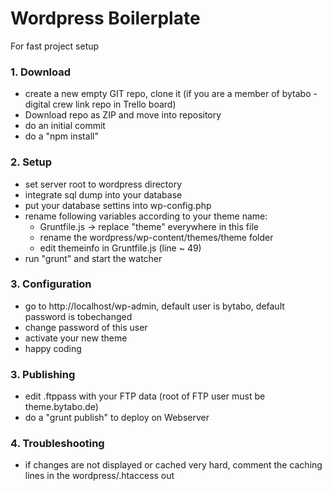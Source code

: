 # Wordpress Boilerplate
For fast project setup

### 1. Download
- create a new empty GIT repo, clone it
(if you are a member of bytabo - digital crew link repo in Trello board)
- Download repo as ZIP and move into repository
- do an initial commit
- do a "npm install"

### 2. Setup
- set server root to wordpress directory
- integrate sql dump into your database
- put your database settins into wp-config.php
- rename following variables according to your theme name: 
    - Gruntfile.js -> replace "theme" everywhere in this file
    - rename the wordpress/wp-content/themes/theme folder
    - edit themeinfo in Gruntfile.js (line ~ 49)
- run "grunt" and start the watcher

### 3. Configuration
- go to http://localhost/wp-admin, default user is bytabo, default password is tobechanged
- change password of this user
- activate your new theme
- happy coding

### 3. Publishing
- edit .ftppass with your FTP data (root of FTP user must be theme.bytabo.de)
- do a "grunt publish" to deploy on Webserver

### 4. Troubleshooting
- if changes are not displayed or cached very hard, comment the caching lines in the wordpress/.htaccess out